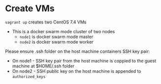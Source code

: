 # Create VMs
`vagrant up` creates two CentOS 7.4 VMs
- This is a docker swarm mode cluster of two nodes
  - `node1` is docker swarm mode master
  - `node2` is docker swarm mode worker

Please ensure .ssh folder on the host machine containers SSH key pair:
- On node1 - SSH key pair from the host machine is coppied to the guest machine at $HOME/.ssh folder
- On node2 - SSH public key on the host machine is appended to `authorized_keys`
